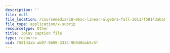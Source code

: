 ```yaml
---
description: ''
file: null
file_location: /coursemedia/18-06sc-linear-algebra-fall-2011/f58143abab979b9033349b9d8dab5c5f_cdZnhQjJu4I.srt
file_type: application/x-subrip
resourcetype: Other
title: 3play caption file
type: resource
uid: f58143ab-ab97-9b90-3334-9b9d8dab5c5f
---
```

